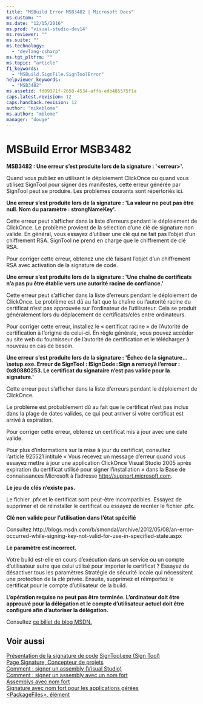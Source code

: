 ```yaml
---
title: "MSBuild Error MSB3482 | Microsoft Docs"
ms.custom: ""
ms.date: "12/15/2016"
ms.prod: "visual-studio-dev14"
ms.reviewer: ""
ms.suite: ""
ms.technology: 
  - "devlang-csharp"
ms.tgt_pltfrm: ""
ms.topic: "article"
f1_keywords: 
  - "MSBuild.SignFile.SignToolError"
helpviewer_keywords: 
  - "MSB3482"
ms.assetid: fd09371f-2658-4534-affa-edb485575f1a
caps.latest.revision: 12
caps.handback.revision: 12
author: "mikeblome"
ms.author: "mblome"
manager: "douge"
---
```

# MSBuild Error MSB3482
**MSB3482 : Une erreur s’est produite lors de la signature : '\<erreur\>'.**  
  
 Quand vous publiez en utilisant le déploiement ClickOnce ou quand vous utilisez SignTool pour signer des manifestes, cette erreur générée par SignTool peut se produire. Les problèmes courants sont répertoriés ici.  
  
 **Une erreur s’est produite lors de la signature : 'La valeur ne peut pas être null. Nom du paramètre : strongNameKey'.**  
  
 Cette erreur peut s’afficher dans la liste d’erreurs pendant le déploiement de ClickOnce. Le problème provient de la sélection d’une clé de signature non valide. En général, vous essayez d’utiliser une clé qui ne fait pas l’objet d’un chiffrement RSA. SignTool ne prend en charge que le chiffrement de clé RSA.  
  
 Pour corriger cette erreur, obtenez une clé faisant l’objet d’un chiffrement RSA avec activation de la signature de code.  
  
 **Une erreur s’est produite lors de la signature : 'Une chaîne de certificats n’a pas pu être établie vers une autorité racine de confiance.'**  
  
 Cette erreur peut s’afficher dans la liste d’erreurs pendant le déploiement de ClickOnce. Le problème est dû au fait que la chaîne ou l’autorité racine du certificat n’est pas approuvée sur l’ordinateur de l’utilisateur. Cela se produit généralement lors du déplacement de certificats\/clés entre ordinateurs.  
  
 Pour corriger cette erreur, installez le « certificat racine » de l’Autorité de certification à l’origine de celui\-ci. En règle générale, vous pouvez accéder au site web du fournisseur de l’autorité de certification et le télécharger à nouveau en cas de besoin.  
  
 **Une erreur s’est produite lors de la signature : 'Échec de la signature... \\setup.exe. Erreur de SignTool : ISignCode::Sign a renvoyé l’erreur : 0x80880253. Le certificat du signataire n’est pas valide pour la signature.'**  
  
 Cette erreur peut s’afficher dans la liste d’erreurs pendant le déploiement de ClickOnce.  
  
 Le problème est probablement dû au fait que le certificat n’est pas inclus dans la plage de dates valides, ce qui peut arriver si votre certificat est arrivé à expiration.  
  
 Pour corriger cette erreur, obtenez un certificat mis à jour avec une date valide.  
  
 Pour plus d’informations sur la mise à jour du certificat, consultez l’article 925521 intitulé « Vous recevez un message d’erreur quand vous essayez mettre à jour une application ClickOnce Visual Studio 2005 après expiration du certificat utilisé pour signer l’installation » dans la Base de connaissances Microsoft à l’adresse [http:\/\/support.microsoft.com](http://support.microsoft.com/kb/925521).  
  
 **Le jeu de clés n’existe pas.**  
  
 Le fichier .pfx et le certificat sont peut\-être incompatibles. Essayez de supprimer et de réinstaller le certificat ou essayez de recréer le fichier .pfx.  
  
 **Clé non valide pour l’utilisation dans l’état spécifié**  
  
 Consultez http:\/\/blogs.msdn.com\/b\/smondal\/archive\/2012\/05\/08\/an\-error\-occurred\-while\-signing\-key\-not\-valid\-for\-use\-in\-specified\-state.aspx  
  
 **Le paramètre est incorrect.**  
  
 Votre build est\-elle en cours d’exécution dans un service ou un compte d’utilisateur autre que celui utilisé pour importer le certificat ? Essayez de désactiver tous les paramètres Stratégie de sécurité locale qui nécessitent une protection de la clé privée.  Ensuite, supprimez et réimportez le certificat pour le compte d’utilisateur de la build.  
  
 **L’opération requise ne peut pas être terminée.  L’ordinateur doit être approuvé pour la délégation et le compte d’utilisateur actuel doit être configuré afin d’autoriser la délégation.**  
  
 Consultez [ce billet de blog MSDN.](http://technet.microsoft.com/en-us/library/cc782684\(v=ws.10\).aspx)  
  
## Voir aussi  
 [Présentation de la signature de code](https://msdn.microsoft.com/en-us/library/ms537361\(v=vs.85\).aspx)   
 [SignTool.exe \(Sign Tool\)](../Topic/SignTool.exe%20\(Sign%20Tool\).md)   
 [Page Signature, Concepteur de projets](../ide/reference/signing-page-project-designer.md)   
 [Comment : signer un assembly \(Visual Studio\)](http://msdn.microsoft.com/fr-fr/f468a7d3-234c-4353-924d-8e0ae5896564)   
 [Comment : signer un assembly avec un nom fort](../Topic/How%20to:%20Sign%20an%20Assembly%20with%20a%20Strong%20Name.md)   
 [Assemblys avec nom fort](../Topic/Strong-Named%20Assemblies.md)   
 [Signature avec nom fort pour les applications gérées](http://msdn.microsoft.com/fr-fr/5fef3490-c519-4363-94fd-8b1ad260dab5)   
 [\<PackageFiles\>, élément](../deployment/packagefiles-element-bootstrapper.md)
